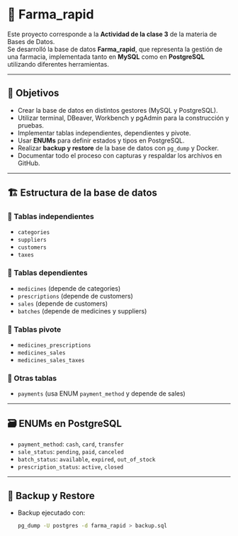 # 💊 Farma_rapid

Este proyecto corresponde a la **Actividad de la clase 3** de la materia de Bases de Datos.  
Se desarrolló la base de datos **Farma_rapid**, que representa la gestión de una farmacia, implementada tanto en **MySQL** como en **PostgreSQL** utilizando diferentes herramientas.

---

## 📌 Objetivos
- Crear la base de datos en distintos gestores (MySQL y PostgreSQL).
- Utilizar terminal, DBeaver, Workbench y pgAdmin para la construcción y pruebas.
- Implementar tablas independientes, dependientes y pivote.
- Usar **ENUMs** para definir estados y tipos en PostgreSQL.
- Realizar **backup y restore** de la base de datos con `pg_dump` y Docker.
- Documentar todo el proceso con capturas y respaldar los archivos en GitHub.

---

## 🏗️ Estructura de la base de datos

### 🔹 Tablas independientes
- `categories`
- `suppliers`
- `customers`
- `taxes`

### 🔹 Tablas dependientes
- `medicines` (depende de categories)
- `prescriptions` (depende de customers)
- `sales` (depende de customers)
- `batches` (depende de medicines y suppliers)

### 🔹 Tablas pivote
- `medicines_prescriptions`
- `medicines_sales`
- `medicines_sales_taxes`

### 🔹 Otras tablas
- `payments` (usa ENUM `payment_method` y depende de sales)

---

## 🗃️ ENUMs en PostgreSQL
- `payment_method`: `cash`, `card`, `transfer`
- `sale_status`: `pending`, `paid`, `canceled`
- `batch_status`: `available`, `expired`, `out_of_stock`
- `prescription_status`: `active`, `closed`

---

## 🔄 Backup y Restore
- Backup ejecutado con:
  ```bash
  pg_dump -U postgres -d farma_rapid > backup.sql
